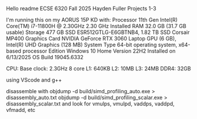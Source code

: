 Hello readme
ECSE 6320 Fall 2025
Hayden Fuller
Projects 1-3

I'm running this on my AORUS 15P KD with:
Processor	11th Gen Intel(R) Core(TM) i7-11800H @ 2.30GHz   2.30 GHz
Installed RAM	32.0 GB (31.7 GB usable)
Storage	477 GB SSD ESR512GTLG-E6GBTNB4, 1.82 TB SSD Corsair MP400
Graphics Card	NVIDIA GeForce RTX 3060 Laptop GPU (6 GB), Intel(R) UHD Graphics (128 MB)
System Type	64-bit operating system, x64-based processor
Edition	Windows 10 Home
Version	22H2
Installed on	6/13/2025
OS Build	19045.6332

CPU:
Base clock: 2.3GHz
8 core
L1: 640KB
L2: 10MB
L3: 24MB
DDR4: 32GB

using VScode and g++



disassemble with
objdump -d build/simd_profiling_auto.exe > disassembly_auto.txt
objdump -d build/simd_profiling_scalar.exe > disassembly_scalar.txt
and look for vmulps, vmulpd, vaddps, vaddpd, vfmadd, etc